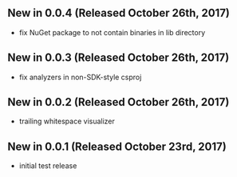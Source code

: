 ## New in 0.0.4 (Released October 26th, 2017)
* fix NuGet package to not contain binaries in lib directory

## New in 0.0.3 (Released October 26th, 2017)
* fix analyzers in non-SDK-style csproj

## New in 0.0.2 (Released October 26th, 2017)
* trailing whitespace visualizer

## New in 0.0.1 (Released October 23rd, 2017)
* initial test release